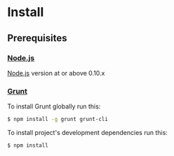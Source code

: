 # Install

## Prerequisites

### [Node.js](https://nodejs.org)

[Node.js](https://nodejs.org) version at or above 0.10.x

### [Grunt](http://gruntjs.com/)

To install Grunt globally run this:

```sh
$ npm install -g grunt grunt-cli
```

To install project's development dependencies run this:

```sh
$ npm install
```
